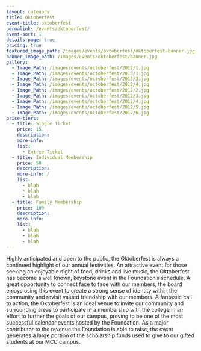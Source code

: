 ```yaml
---
layout: category
title: Oktoberfest
event-title: oktoberfest
permalink: /events/oktoberfest/
event-sort: 1
details-page: true
pricing: true
featured_image_path: /images/events/oktoberfest/oktoberfest-banner.jpg
banner_image_path: /images/events/oktoberfest/banner.jpg
gallery:
  - Image_Path: /images/events/octoberfest/2012/1.jpg
  - Image_Path: /images/events/octoberfest/2013/1.jpg
  - Image_Path: /images/events/octoberfest/2013/3.jpg
  - Image_Path: /images/events/octoberfest/2013/4.jpg
  - Image_Path: /images/events/octoberfest/2012/2.jpg
  - Image_Path: /images/events/octoberfest/2012/3.jpg
  - Image_Path: /images/events/octoberfest/2012/4.jpg
  - Image_Path: /images/events/octoberfest/2012/5.jpg
  - Image_Path: /images/events/octoberfest/2012/6.jpg
price-tiers:
  - title: Single Ticket
    price: 15
    description:
    more-info:
    list:
      - Entree Ticket
  - title: Individual Membership
    price: 50
    description:
    more-info: /
    list:
      - blah
      - blah
      - blah
  - title: Family Membership
    price: 100
    description:
    more-info:
    list:
      - blah
      - blah
      - blah
---
```



Highly anticipated and open to the public, the Oktoberfest is always a continued highlight of our annual festivities. An attractive event for those seeking an enjoyable night of food, drinks and live music, the Oktoberfest has become a  well known, keystone event in the Foundation’s schedule. <!--more--> A great opportunity to connect face to face with our members, the board enjoys using this event to create a strong sense of identity within the community and revisit valued friendship with our members. A fantastic call to action, the Oktoberfest is an ideal venue to invite our community and surrounding areas to participate in a membership with the college in an effort to further the goals of our campus, proving to be one of the most successful calendar events hosted by the Foundation. As a major contributor to the revenue the Foundation is able to raise, the event generates a large portion of the scholarship funds used to give to our gifted students at our MCC campus.